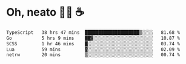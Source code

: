# Oh, neato 🧑‍💻 ☕

<!--START_SECTION:waka-->

```txt
TypeScript   38 hrs 47 mins  ████████████████████▒░░░░   81.68 %
Go           5 hrs 9 mins    ██▓░░░░░░░░░░░░░░░░░░░░░░   10.87 %
SCSS         1 hr 46 mins    █░░░░░░░░░░░░░░░░░░░░░░░░   03.74 %
Lua          59 mins         ▓░░░░░░░░░░░░░░░░░░░░░░░░   02.09 %
netrw        20 mins         ▒░░░░░░░░░░░░░░░░░░░░░░░░   00.74 %
```

<!--END_SECTION:waka-->
